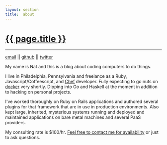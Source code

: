 ```yaml
---
layout: section
title:  about
---
```

# [{{ page.title }}]({{page.path}})

* * *

[email](mailto:nat.lownes@gmail.com) <span class='double-pipe'>||</span>
[github](http://github.com/natlownes/) <span class='double-pipe'>||</span>
[twitter](http://twitter.com/nathanield/)

My name is Nat and this is a blog about coding computers to do things.

I live in Philadelphia, Pennsylvania and freelance as a Ruby,
Javascript/Coffeescript, and [Chef](http://www.opscode.com/chef/) developer.
Fully expecting to go nuts on [docker](http://docker.io/) very shortly.  Dipping
into Go and Haskell at the moment in addition to hacking on personal projects.

I've worked thoroughly on Ruby on Rails applications and authored several
plugins for that framework that are in use in production environments.  Also
kept large, inherited, mysterious systems running and deployed and maintained
applications on bare metal machines and several PaaS providers.

My consulting rate is $100/hr.  [Feel free to contact me for
availability](mailto:nat.lownes@gmail.com?subject=availability) or just to ask questions.






